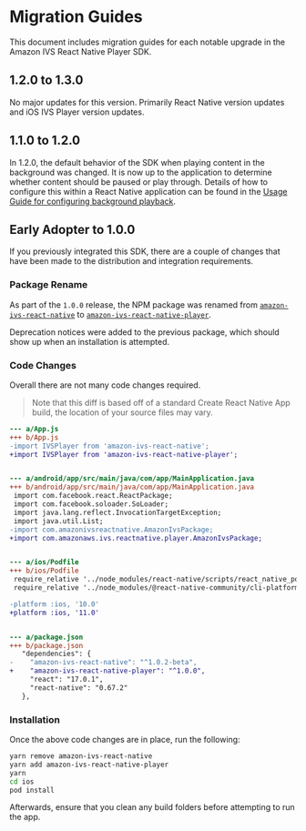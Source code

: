 # Migration Guides

This document includes migration guides for each notable upgrade in the Amazon IVS React Native Player SDK.

## 1.2.0 to 1.3.0

No major updates for this version. Primarily React Native version updates and iOS IVS Player version updates.

## 1.1.0 to 1.2.0

In 1.2.0, the default behavior of the SDK when playing content in the background was changed. It is now up to the application to determine whether content should be paused or play through. Details of how to configure this within a React Native application can be found in the [Usage Guide for configuring background playback](https://github.com/aws/amazon-ivs-react-native-player/blob/main/docs/usage-guide.md#3-playpause-video-in-a-background).

## Early Adopter to 1.0.0

If you previously integrated this SDK, there are a couple of changes that have been made to the distribution and integration requirements.

### Package Rename

As part of the `1.0.0` release, the NPM package was renamed from [`amazon-ivs-react-native`](https://www.npmjs.com/package/amazon-ivs-react-native) to [`amazon-ivs-react-native-player`](https://www.npmjs.com/package/amazon-ivs-react-native-player).

Deprecation notices were added to the previous package, which should show up when an installation is attempted.

### Code Changes

Overall there are not many code changes required.

> Note that this diff is based off of a standard Create React Native App build, the location of your source files may vary.

```diff
--- a/App.js
+++ b/App.js
-import IVSPlayer from 'amazon-ivs-react-native';
+import IVSPlayer from 'amazon-ivs-react-native-player';


--- a/android/app/src/main/java/com/app/MainApplication.java
+++ b/android/app/src/main/java/com/app/MainApplication.java
 import com.facebook.react.ReactPackage;
 import com.facebook.soloader.SoLoader;
 import java.lang.reflect.InvocationTargetException;
 import java.util.List;
-import com.amazonivsreactnative.AmazonIvsPackage;
+import com.amazonaws.ivs.reactnative.player.AmazonIvsPackage;


--- a/ios/Podfile
+++ b/ios/Podfile
 require_relative '../node_modules/react-native/scripts/react_native_pods'
 require_relative '../node_modules/@react-native-community/cli-platform-ios/native_modules'

-platform :ios, '10.0'
+platform :ios, '11.0'


--- a/package.json
+++ b/package.json
   "dependencies": {
-    "amazon-ivs-react-native": "^1.0.2-beta",
+    "amazon-ivs-react-native-player": "^1.0.0",
     "react": "17.0.1",
     "react-native": "0.67.2"
   },
```

### Installation

Once the above code changes are in place, run the following:

```sh
yarn remove amazon-ivs-react-native
yarn add amazon-ivs-react-native-player
yarn
cd ios
pod install
```

Afterwards, ensure that you clean any build folders before attempting to run the app.
